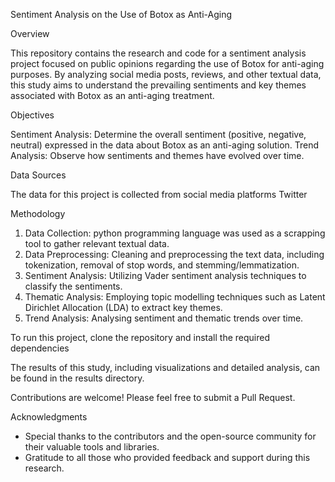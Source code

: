 Sentiment Analysis on the Use of Botox as Anti-Aging

Overview

This repository contains the research and code for a sentiment analysis project focused on public opinions regarding the use of Botox for anti-aging purposes. By analyzing social media posts, reviews, and other textual data, this study aims to understand the prevailing sentiments and key themes associated with Botox as an anti-aging treatment.

Objectives

Sentiment Analysis: Determine the overall sentiment (positive, negative, neutral) expressed in the data about Botox as an anti-aging solution.
Trend Analysis: Observe how sentiments and themes have evolved over time.

Data Sources

The data for this project is collected from social media platforms Twitter 

Methodology
1. Data Collection: python programming language was used as a scrapping tool to gather relevant textual data.
2. Data Preprocessing: Cleaning and preprocessing the text data, including tokenization, removal of stop words, and stemming/lemmatization.
3. Sentiment Analysis: Utilizing Vader sentiment analysis techniques to classify the sentiments.
4. Thematic Analysis: Employing topic modelling techniques such as Latent Dirichlet Allocation (LDA) to extract key themes.
5. Trend Analysis: Analysing sentiment and thematic trends over time.



To run this project, clone the repository and install the required dependencies


The results of this study, including visualizations and detailed analysis, can be found in the results directory.


Contributions are welcome! Please feel free to submit a Pull Request.

Acknowledgments
- Special thanks to the contributors and the open-source community for their valuable tools and libraries.
- Gratitude to all those who provided feedback and support during this research.

